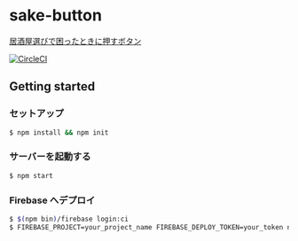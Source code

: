 # sake-button

[居酒屋選びで困ったときに押すボタン](https://sake-button-cbb77.firebaseapp.com)

[![CircleCI](https://circleci.com/gh/ichigotake/sake-button.svg?style=svg)](https://circleci.com/gh/ichigotake/sake-button)

## Getting started

### セットアップ

```bash
$ npm install && npm init
```

### サーバーを起動する

```bash
$ npm start
```

### Firebase へデプロイ

```bash
$ $(npm bin)/firebase login:ci
$ FIREBASE_PROJECT=your_project_name FIREBASE_DEPLOY_TOKEN=your_token npm run deploy
```
